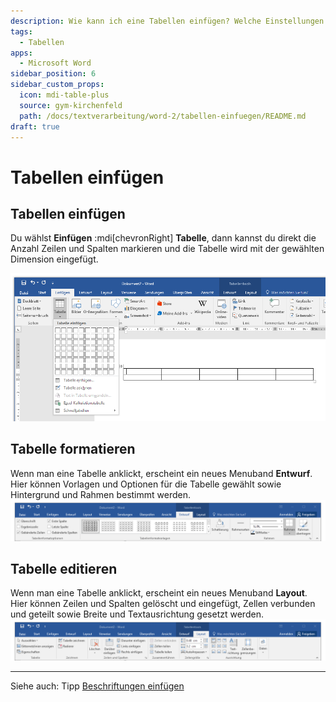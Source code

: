 ```yaml
---
description: Wie kann ich eine Tabellen einfügen? Welche Einstellungen eigenen sich?
tags:
  - Tabellen
apps:
  - Microsoft Word
sidebar_position: 6
sidebar_custom_props:
  icon: mdi-table-plus
  source: gym-kirchenfeld
  path: /docs/textverarbeitung/word-2/tabellen-einfuegen/README.md
draft: true
---
```


# Tabellen einfügen



## Tabellen einfügen
Du wählst __Einfügen__ :mdi[chevronRight] __Tabelle__, dann kannst du direkt die Anzahl Zeilen und Spalten markieren und die Tabelle wird mit der gewählten Dimension eingefügt.

![Tabelle einfügen](./images/tabelle-einfuegen.ms.png)

## Tabelle formatieren
Wenn man eine Tabelle anklickt, erscheint ein neues Menuband __Entwurf__. Hier können Vorlagen und Optionen für die Tabelle gewählt sowie Hintergrund und Rahmen bestimmt werden.
![Tabellentools «Entwurf»](./images/tabelle-formatieren1.ms.png)

## Tabelle editieren
Wenn man eine Tabelle anklickt, erscheint ein neues Menuband __Layout__. Hier können Zeilen und Spalten gelöscht und eingefügt, Zellen verbunden und geteilt sowie Breite und Textausrichtung gesetzt werden.
![Tabellentools «Layout»](./images/tabelle-formatieren2.ms.png)


---

Siehe auch: Tipp [Beschriftungen einfügen](../../word-1/beschriftungen)
